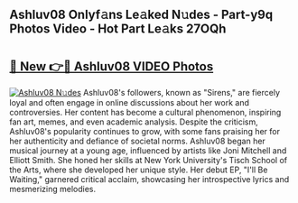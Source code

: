 ## Ashluv08 Onlyf𝚊ns Le𝚊ked N𝚞des - Part-y9q Photos Video - Hot Part Le𝚊ks 27OQh

# <h2><a href="http://ab51912.deff.icu/?id=Ashluv08">🔗 New 👉🔴 Ashluv08 VIDEO Photos</a></h2>

[![Ashluv08 N𝚞des](https://i.imgur.com/rIISA9y.gif)](http://ab51912.deff.icu/?id=Ashluv08)
Ashluv08's followers, known as "Sirens," are fiercely loyal and often engage in online discussions about her work and controversies. Her content has become a cultural phenomenon, inspiring fan art, memes, and even academic analysis. Despite the criticism, Ashluv08's popularity continues to grow, with some fans praising her for her authenticity and defiance of societal norms. Ashluv08 began her musical journey at a young age, influenced by artists like Joni Mitchell and Elliott Smith. She honed her skills at New York University's Tisch School of the Arts, where she developed her unique style. Her debut EP, "I'll Be Waiting," garnered critical acclaim, showcasing her introspective lyrics and mesmerizing melodies.
